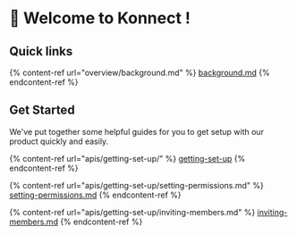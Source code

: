 # 👋 Welcome to Konnect  !

## Quick links

{% content-ref url="overview/background.md" %}
[background.md](overview/background.md)
{% endcontent-ref %}

## Get Started

We've put together some helpful guides for you to get setup with our product quickly and easily.

{% content-ref url="apis/getting-set-up/" %}
[getting-set-up](apis/getting-set-up/)
{% endcontent-ref %}

{% content-ref url="apis/getting-set-up/setting-permissions.md" %}
[setting-permissions.md](apis/getting-set-up/setting-permissions.md)
{% endcontent-ref %}

{% content-ref url="apis/getting-set-up/inviting-members.md" %}
[inviting-members.md](apis/getting-set-up/inviting-members.md)
{% endcontent-ref %}
